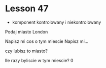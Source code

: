 # Lesson 47

- komponent kontrolowany i niekontrolowany

Podaj miasto
London

Napisz mi cos o tym miescie
Napisz mi...

czy lubisz to miasto?

Ile razy byliscie w tym miescie?
0